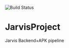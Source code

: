 ![Build Status](https://github.com/ashishjn30-ux/JarvisProject/actions/workflows/android.yml/badge.svg)

# JarvisProject
Jarvis Backend+APK pipeline
